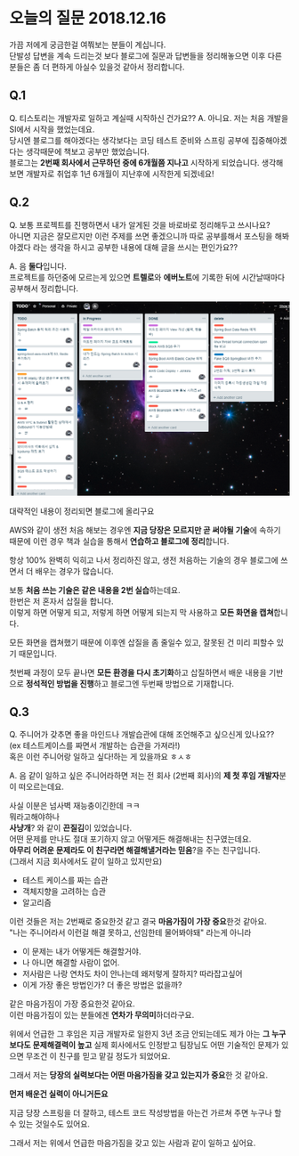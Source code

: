 # 오늘의 질문 2018.12.16

가끔 저에게 궁금한걸 여쭤보는 분들이 계십니다.  
단발성 답변을 계속 드리는것 보다 블로그에 질문과 답변들을 정리해놓으면 이후 다른 분들은 좀 더 편하게 아실수 있을것 같아서 정리합니다.

## Q.1 

Q. 티스토리는 개발자로 일하고 계실때 시작하신 건가요??
A. 아니요. 저는 처음 개발을 SI에서 시작을 했었는데요.  
당시엔 블로그를 해야겠다는 생각보다는 코딩 테스트 준비와 스프링 공부에 집중해야겠다는 생각때문에 책보고 공부만 했었습니다.  
블로그는 **2번째 회사에서 근무하던 중에 6개월쯤 지나고** 시작하게 되었습니다.
생각해보면 개발자로 취업후 1년 6개월이 지난후에 시작한게 되겠네요!

## Q.2

Q. 보통 프로젝트를 진행하면서 내가 알게된 것을 바로바로 정리해두고 쓰시나요?  
아니면 지금은 잘모르지만 이런 주제를 쓰면 좋겠으니까 따로 공부를해서 포스팅을 해봐야겠다 라는 생각을 하시고 공부한 내용에 대해 글을 쓰시는 편인가요??

A. 음 **둘다**입니다.  
프로젝트를 하던중에 모르는게 있으면 **트렐로**와 **에버노트**에 기록한 뒤에 시간날때마다 공부해서 정리합니다.  

![trello](./images/trello.png)

대략적인 내용이 정리되면 블로그에 올리구요  
  
AWS와 같이 생전 처음 해보는 경우엔 **지금 당장은 모르지만 곧 써야될 기술**에 속하기 때문에 이런 경우 책과 실습을 통해서 **연습하고 블로그에 정리**합니다.  
  
항상 100% 완벽히 익히고 나서 정리하진 않고, 생전 처음하는 기술의 경우 블로그에 쓰면서 더 배우는 경우가 많습니다.  
  
보통 **처음 쓰는 기술은 같은 내용을 2번 실습**하는데요.  
한번은 저 혼자서 삽질을 합니다.  
이렇게 하면 어떻게 되고, 저렇게 하면 어떻게 되는지 막 사용하고 **모든 화면을 캡쳐**합니다.  
  
모든 화면을 캡쳐했기 때문에 이후엔 삽질을 좀 줄일수 있고, 잘못된 건 미리 피할수 있기 때문입니다.  

첫번째 과정이 모두 끝나면 **모든 환경을 다시 초기화**하고 삽질하면서 배운 내용을 기반으로 **정석적인 방법을 진행**하고 블로그엔 두번째 방법으로 기재합니다.

## Q.3

Q. 주니어가 갖추면 좋을 마인드나 개발습관에 대해 조언해주고 싶으신게 있나요??  
(ex 테스트케이스를 짜면서 개발하는 습관을 가져라!)  
혹은 이런 주니어랑 일하고 싶다!하는 게 있을까요 ㅎㅅㅎ  

A. 음 같이 일하고 싶은 주니어라하면 저는 전 회사 (2번째 회사)의 **제 첫 후임 개발자**분이 떠오르는데요.  
  
사실 이분은 넘사벽 재능충이긴한데 ㅋㅋ  
뭐라고해야하나  
**사냥개**? 와 같이 **끈질김**이 있었습니다.  
어떤 문제를 만나도 절대 포기하지 않고 어떻게든 해결해내는 친구였는데요.  
**아무리 어려운 문제라도 이 친구라면 해결해낼거라는 믿음**?을 주는 친구입니다.  
(그래서 지금 회사에서도 같이 일하고 있지만요)  
  
* 테스트 케이스를 짜는 습관  
* 객체지향을 고려하는 습관
* 알고리즘  
  
이런 것들은 저는 2번째로 중요한것 같고 결국 **마음가짐이 가장 중요**한것 같아요.  
"나는 주니어라서 이런걸 해결 못하고, 선임한테 물어봐야돼" 라는게 아니라  
  
* 이 문제는 내가 어떻게든 해결할거야.
* 나 아니면 해결할 사람이 없어.
* 저사람은 나랑 연차도 차이 안나는데 왜저렇게 잘하지? 따라잡고싶어
* 이게 가장 좋은 방법인가? 더 좋은 방법은 없을까?

같은 마음가짐이 가장 중요한것 같아요.  
이런 마음가짐이 있는 분들에겐 **연차가 무의미**하더라구요.  
  
위에서 언급한 그 후임은 지금 개발자로 일한지 3년 조금 안되는데도 제가 아는 **그 누구보다도 문제해결력이 높고** 실제 회사에서도 인정받고 팀장님도 어떤 기술적인 문제가 있으면 무조건 이 친구를 믿고 맡길 정도가 되었어요.  
  
그래서 저는 **당장의 실력보다는 어떤 마음가짐을 갖고 있는지가 중요**한 것 같아요.  
  
**먼저 배운건 실력이 아니거든요**  

지금 당장 스프링을 더 잘하고, 테스트 코드 작성방법을 아는건 가르쳐 주면 누구나 할 수 있는 것일수도 있어요.  
  
그래서 저는 위에서 언급한 마음가짐을 갖고 있는 사람과 같이 일하고 싶어요.